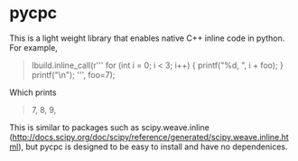 pycpc
=====

This is a light weight library that enables native C++ inline code in python.
For example, 

> lbuild.inline_call(r'''
>   for (int i = 0; i < 3; i++) {
>    printf("%d, ", i + foo);
>   }
>   printf("\n");
> ''', foo=7);

Which prints

> 7, 8, 9, 

This is similar to packages such as scipy.weave.inline 
(http://docs.scipy.org/doc/scipy/reference/generated/scipy.weave.inline.html),
but pycpc is designed to be easy to install and have no dependenices. 


